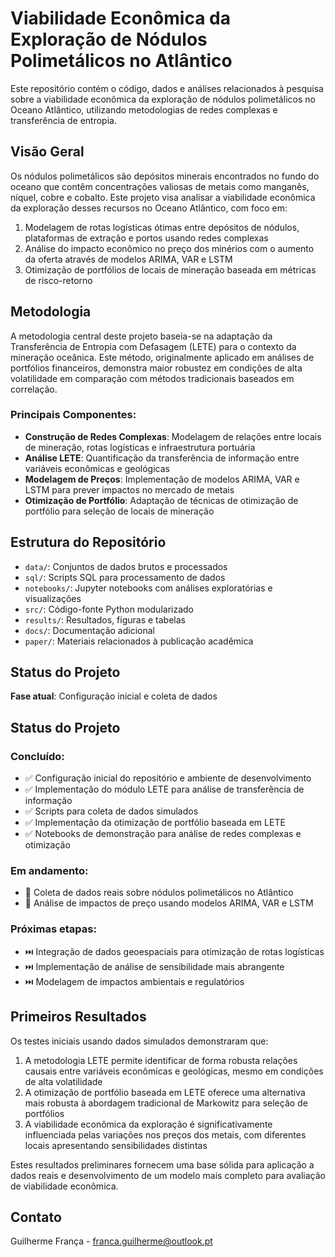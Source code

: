 # Viabilidade Econômica da Exploração de Nódulos Polimetálicos no Atlântico

Este repositório contém o código, dados e análises relacionados à pesquisa sobre a viabilidade econômica da exploração de nódulos polimetálicos no Oceano Atlântico, utilizando metodologias de redes complexas e transferência de entropia.

## Visão Geral

Os nódulos polimetálicos são depósitos minerais encontrados no fundo do oceano que contêm concentrações valiosas de metais como manganês, níquel, cobre e cobalto. Este projeto visa analisar a viabilidade econômica da exploração desses recursos no Oceano Atlântico, com foco em:

1. Modelagem de rotas logísticas ótimas entre depósitos de nódulos, plataformas de extração e portos usando redes complexas
2. Análise do impacto econômico no preço dos minérios com o aumento da oferta através de modelos ARIMA, VAR e LSTM
3. Otimização de portfólios de locais de mineração baseada em métricas de risco-retorno

## Metodologia

A metodologia central deste projeto baseia-se na adaptação da Transferência de Entropia com Defasagem (LETE) para o contexto da mineração oceânica. Este método, originalmente aplicado em análises de portfólios financeiros, demonstra maior robustez em condições de alta volatilidade em comparação com métodos tradicionais baseados em correlação.

### Principais Componentes:

- **Construção de Redes Complexas**: Modelagem de relações entre locais de mineração, rotas logísticas e infraestrutura portuária
- **Análise LETE**: Quantificação da transferência de informação entre variáveis econômicas e geológicas
- **Modelagem de Preços**: Implementação de modelos ARIMA, VAR e LSTM para prever impactos no mercado de metais
- **Otimização de Portfólio**: Adaptação de técnicas de otimização de portfólio para seleção de locais de mineração

## Estrutura do Repositório

- `data/`: Conjuntos de dados brutos e processados
- `sql/`: Scripts SQL para processamento de dados
- `notebooks/`: Jupyter notebooks com análises exploratórias e visualizações
- `src/`: Código-fonte Python modularizado
- `results/`: Resultados, figuras e tabelas
- `docs/`: Documentação adicional
- `paper/`: Materiais relacionados à publicação acadêmica

## Status do Projeto

**Fase atual**: Configuração inicial e coleta de dados

## Status do Projeto

### Concluído:
- ✅ Configuração inicial do repositório e ambiente de desenvolvimento
- ✅ Implementação do módulo LETE para análise de transferência de informação
- ✅ Scripts para coleta de dados simulados
- ✅ Implementação da otimização de portfólio baseada em LETE
- ✅ Notebooks de demonstração para análise de redes complexas e otimização

### Em andamento:
- 🔄 Coleta de dados reais sobre nódulos polimetálicos no Atlântico
- 🔄 Análise de impactos de preço usando modelos ARIMA, VAR e LSTM

### Próximas etapas:
- ⏭️ Integração de dados geoespaciais para otimização de rotas logísticas
- ⏭️ Implementação de análise de sensibilidade mais abrangente
- ⏭️ Modelagem de impactos ambientais e regulatórios

## Primeiros Resultados

Os testes iniciais usando dados simulados demonstraram que:

1. A metodologia LETE permite identificar de forma robusta relações causais entre variáveis econômicas e geológicas, mesmo em condições de alta volatilidade
2. A otimização de portfólio baseada em LETE oferece uma alternativa mais robusta à abordagem tradicional de Markowitz para seleção de portfólios
3. A viabilidade econômica da exploração é significativamente influenciada pelas variações nos preços dos metais, com diferentes locais apresentando sensibilidades distintas

Estes resultados preliminares fornecem uma base sólida para aplicação a dados reais e desenvolvimento de um modelo mais completo para avaliação de viabilidade econômica.

## Contato

Guilherme França - franca.guilherme@outlook.pt
